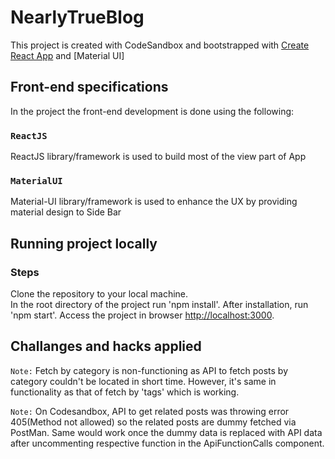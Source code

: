 # NearlyTrueBlog

This project is created with CodeSandbox and bootstrapped with [Create React App](https://github.com/facebook/create-react-app) and [Material UI]

## Front-end specifications

In the project the front-end development is done using the following:

### `ReactJS`

ReactJS library/framework is used to build most of the view part of App

### `MaterialUI`

Material-UI library/framework is used to enhance the UX by providing material design to Side Bar

## Running project locally

### Steps

Clone the repository to your local machine.  
In the root directory of the project run 'npm install'.
After installation, run 'npm start'.
Access the project in browser [http://localhost:3000](http://localhost:3000).

## Challanges and hacks applied

`Note:` Fetch by category is non-functioning as API to fetch posts by category couldn't be located in short time.
However, it's same in functionality as that of fetch by 'tags' which is working.

`Note:` On Codesandbox, API to get related posts was throwing error 405(Method not allowed) so the related posts are dummy fetched via PostMan.
Same would work once the dummy data is replaced with API data after uncommenting respective function in the ApiFunctionCalls component.
